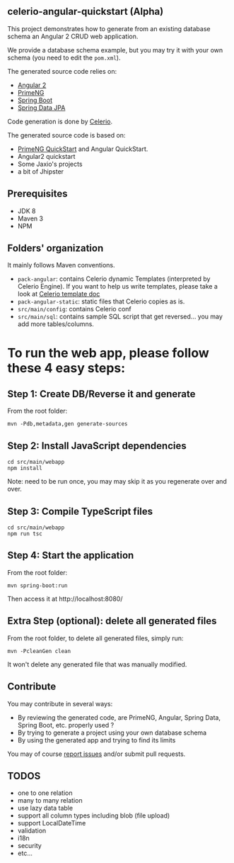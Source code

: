 ## celerio-angular-quickstart (Alpha)

This project demonstrates how to generate from an existing database schema an Angular 2 CRUD web application.

We provide a database schema example, but you may try it with your own schema (you need to edit the `pom.xml`).

The generated source code relies on:

* [Angular 2](http://angular.io/)
* [PrimeNG](http://primefaces.org/primeng/)
* [Spring Boot](http://projects.spring.io/spring-boot/)
* [Spring Data JPA](http://projects.spring.io/spring-data-jpa/)

Code generation is done by [Celerio](http://www.jaxio.com/documentation/celerio).

The generated source code is based on: 

* [PrimeNG QuickStart](https://github.com/primefaces/primeng-quickstart) and Angular QuickStart.
* Angular2 quickstart
* Some Jaxio's projects
* a bit of Jhipster

## Prerequisites

* JDK 8
* Maven 3
* NPM

## Folders' organization

It mainly follows Maven conventions.

* `pack-angular`: contains Celerio dynamic Templates (interpreted by Celerio Engine). If you want to help us write templates, please take a look at [Celerio template doc](http://www.jaxio.com/documentation/celerio/templates.html) 
* `pack-angular-static`: static files that Celerio copies as is.
* `src/main/config`: contains Celerio conf
* `src/main/sql`: contains sample SQL script that get reversed... you may add more tables/columns.

# To run the web app, please follow these 4 easy steps:

## Step 1: Create DB/Reverse it and generate

From the root folder:

    mvn -Pdb,metadata,gen generate-sources

## Step 2: Install JavaScript dependencies

    cd src/main/webapp
    npm install

Note: need to be run once, you may may skip it as you regenerate over and over. 

## Step 3: Compile TypeScript files

    cd src/main/webapp
    npm run tsc

## Step 4: Start the application

From the root folder:
    
    mvn spring-boot:run

Then access it at http://localhost:8080/

## Extra Step (optional): delete all generated files

From the root folder, to delete all generated files, simply run:
    
    mvn -PcleanGen clean

It won't delete any generated file that was manually modified.

## Contribute

You may contribute in several ways:

* By reviewing the generated code, are PrimeNG, Angular, Spring Data, Spring Boot, etc.  properly used ?
* By trying to generate a project using your own database schema
* By using the generated app and trying to find its limits

You may of course [report issues](https://github.com/jaxio/celerio-angular-quickstart/issues) and/or submit pull requests.

## TODOS

* one to one relation
* many to many relation
* use lazy data table
* support all column types including blob (file upload)
* support LocalDateTime 
* validation
* i18n
* security
* etc...